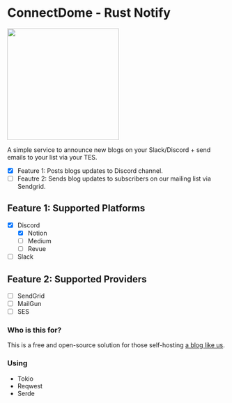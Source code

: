 # ConnectDome - Rust Notify

<img src="https://user-images.githubusercontent.com/41021374/167411018-51939385-d919-4406-bee2-0969aa1c8b9e.png" width="256">

A simple service to announce new blogs on your Slack/Discord + send emails to your list via your TES.

* [X] Feature 1: Posts blogs updates to Discord channel.
* [ ] Feautre 2: Sends blog updates to subscribers on our mailing list via Sendgrid.

## Feature 1: Supported Platforms

* [x] Discord
  + [x] Notion
  + [ ] Medium
  + [ ] Revue

* [ ] Slack

## Feature 2: Supported Providers

* [ ] SendGrid
* [ ] MailGun
* [ ] SES

### Who is this for?

This is a free and open-source solution for those self-hosting [a blog like us](https://blog.connectdome.com).

### Using

* Tokio
* Reqwest
* Serde
